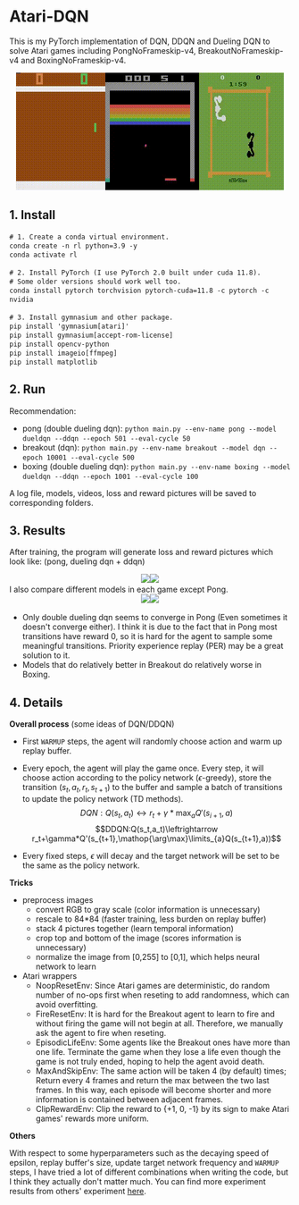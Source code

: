 # Atari-DQN

This is my PyTorch implementation of DQN, DDQN and Dueling DQN to solve Atari games including PongNoFrameskip-v4, BreakoutNoFrameskip-v4 and BoxingNoFrameskip-v4.

<div align=center>
<img src="./img/pong.gif"><img src="./img/breakout.gif"><img src="./img/boxing.gif">
</div>

## 1. Install

```
# 1. Create a conda virtual environment.
conda create -n rl python=3.9 -y
conda activate rl

# 2. Install PyTorch (I use PyTorch 2.0 built under cuda 11.8).
# Some older versions should work well too.
conda install pytorch torchvision pytorch-cuda=11.8 -c pytorch -c nvidia

# 3. Install gymnasium and other package.
pip install 'gymnasium[atari]'
pip install gymnasium[accept-rom-license]
pip install opencv-python
pip install imageio[ffmpeg]
pip install matplotlib
```

## 2. Run

Recommendation:

- pong (double dueling dqn): `python main.py --env-name pong --model dueldqn --ddqn --epoch 501 --eval-cycle 50`
- breakout (dqn): `python main.py --env-name breakout --model dqn --epoch 10001 --eval-cycle 500`
- boxing (double dueling dqn): `python main.py --env-name boxing --model dueldqn --ddqn --epoch 1001 --eval-cycle 100`

A log file, models, videos, loss and reward pictures will be saved to corresponding folders.

## 3. Results

After training, the program will generate loss and reward pictures which look like: (pong, dueling dqn + ddqn)

<div align=center>
<img src="./img/loss.png" width="400px"><img src="./img/reward.png" width="400px">
</div>
I also compare different models in each game except Pong.

<div align=center>
<img src="./img/cmpbreakout.png" width="400px"><img src="./img/cmpboxing.png" width="400px">
</div>

- Only double dueling dqn seems to converge in Pong (Even sometimes it doesn't converge either). I think it is due to the fact that in Pong most transitions have reward 0, so it is hard for the agent to sample some meaningful transitions. Priority experience replay (PER) may be a great solution to it. 
- Models that do relatively better in Breakout do relatively worse in Boxing.

## 4. Details

**Overall process** (some ideas of DQN/DDQN)

- First `WARMUP` steps, the agent will randomly choose action and warm up replay buffer.

- Every epoch, the agent will play the game once. Every step, it will choose action according to the policy network ($\epsilon$-greedy), store the transition ($s_t,a_t,r_t,s_{t+1}$) to the buffer and sample a batch of transitions to update the policy network (TD methods). $$DQN:Q(s_t,a_t)\leftrightarrow r_t+\gamma*\max_a Q'(s_{i+1},a)$$ $$DDQN:Q(s_t,a_t)\leftrightarrow r_t+\gamma*Q'(s_{t+1},\mathop{\arg\max}\limits_{a}Q(s_{t+1},a))$$

- Every fixed steps, $\epsilon$ will decay and the target network will be set to be the same as the policy network.

**Tricks**

- preprocess images
  - convert RGB to gray scale (color information is unnecessary)
  - rescale to 84*84 (faster training, less burden on replay buffer)
  - stack 4 pictures together (learn temporal information)
  - crop top and bottom of the image (scores information is unnecessary)
  - normalize the image from [0,255] to [0,1], which helps neural network to learn
- Atari wrappers
  - NoopResetEnv: Since Atari games are deterministic, do random number of no-ops first when reseting to add randomness, which can avoid overfitting.
  - FireResetEnv: It is hard for the Breakout agent to learn to fire and without firing the game will not begin at all. Therefore, we manually ask the agent to fire when reseting.
  - EpisodicLifeEnv: Some agents like the Breakout ones have more than one life. Terminate the game when they lose a life even though the game is not truly ended, hoping to help the agent avoid death.
  - MaxAndSkipEnv: The same action will be taken 4 (by default) times; Return every 4 frames and return the max between the two last frames. In this way, each episode will become shorter and more information is contained between adjacent frames.
  - ClipRewardEnv: Clip the reward to {+1, 0, -1} by its sign to make Atari games' rewards more uniform.

**Others**

With respect to some hyperparameters such as the decaying speed of epsilon, replay buffer's size, update target network frequency and `WARMUP` steps, I have tried a lot of different combinations when writing the code, but I think they actually don't matter much. You can find more experiment results from others' experiment [here](https://github.com/AdrianHsu/breakout-Deep-Q-Network).

